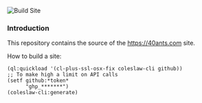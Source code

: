 ![Build Site](https://github.com/40ants/40ants.github.com/workflows/Build%20Site/badge.svg)

### Introduction ###

This repository contains the source of the https://40ants.com site.

How to build a site:


```common-lisp
(ql:quickload '(cl-plus-ssl-osx-fix coleslaw-cli github))
;; To make high a limit on API calls
(setf github:*token*
      "ghp_*******")
(coleslaw-cli:generate)
```

